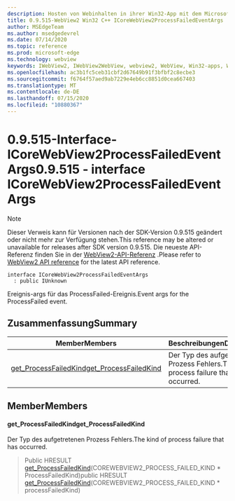 ```yaml
---
description: Hosten von Webinhalten in ihrer Win32-App mit dem Microsoft Edge WebView2-Steuerelement
title: 0.9.515-WebView2 Win32 C++ ICoreWebView2ProcessFailedEventArgs
author: MSEdgeTeam
ms.author: msedgedevrel
ms.date: 07/14/2020
ms.topic: reference
ms.prod: microsoft-edge
ms.technology: webview
keywords: IWebView2, IWebView2WebView, webview2, WebView, Win32-apps, Win32, Edge, ICoreWebView2, ICoreWebView2Controller, Browser-Steuerelement, Edge-HTML
ms.openlocfilehash: ac3b1fc5ceb31cbf2d67649b91f3bfbf2c8ecbe3
ms.sourcegitcommit: f6764f57aed9ab7229e4eb6cc8851d0cea667403
ms.translationtype: MT
ms.contentlocale: de-DE
ms.lasthandoff: 07/15/2020
ms.locfileid: "10880367"
---
```

# <span data-ttu-id="6ee2f-104">0.9.515-Interface-ICoreWebView2ProcessFailedEventArgs</span><span class="sxs-lookup"><span data-stu-id="6ee2f-104">0.9.515 - interface ICoreWebView2ProcessFailedEventArgs</span></span> 

> [!NOTE]
> <span data-ttu-id="6ee2f-105">Dieser Verweis kann für Versionen nach der SDK-Version 0.9.515 geändert oder nicht mehr zur Verfügung stehen.</span><span class="sxs-lookup"><span data-stu-id="6ee2f-105">This reference may be altered or unavailable for releases after SDK version 0.9.515.</span></span> <span data-ttu-id="6ee2f-106">Die neueste API-Referenz finden Sie in der [WebView2-API-Referenz](../../../webview2-api-reference.md) .</span><span class="sxs-lookup"><span data-stu-id="6ee2f-106">Please refer to [WebView2 API reference](../../../webview2-api-reference.md) for the latest API reference.</span></span>

```
interface ICoreWebView2ProcessFailedEventArgs
  : public IUnknown
```

<span data-ttu-id="6ee2f-107">Ereignis-args für das ProcessFailed-Ereignis.</span><span class="sxs-lookup"><span data-stu-id="6ee2f-107">Event args for the ProcessFailed event.</span></span>

## <span data-ttu-id="6ee2f-108">Zusammenfassung</span><span class="sxs-lookup"><span data-stu-id="6ee2f-108">Summary</span></span>

 <span data-ttu-id="6ee2f-109">Member</span><span class="sxs-lookup"><span data-stu-id="6ee2f-109">Members</span></span>                        | <span data-ttu-id="6ee2f-110">Beschreibungen</span><span class="sxs-lookup"><span data-stu-id="6ee2f-110">Descriptions</span></span>
--------------------------------|---------------------------------------------
[<span data-ttu-id="6ee2f-111">get_ProcessFailedKind</span><span class="sxs-lookup"><span data-stu-id="6ee2f-111">get_ProcessFailedKind</span></span>](#get_processfailedkind) | <span data-ttu-id="6ee2f-112">Der Typ des aufgetretenen Prozess Fehlers.</span><span class="sxs-lookup"><span data-stu-id="6ee2f-112">The kind of process failure that has occurred.</span></span>

## <span data-ttu-id="6ee2f-113">Member</span><span class="sxs-lookup"><span data-stu-id="6ee2f-113">Members</span></span>

#### <span data-ttu-id="6ee2f-114">get_ProcessFailedKind</span><span class="sxs-lookup"><span data-stu-id="6ee2f-114">get_ProcessFailedKind</span></span> 

<span data-ttu-id="6ee2f-115">Der Typ des aufgetretenen Prozess Fehlers.</span><span class="sxs-lookup"><span data-stu-id="6ee2f-115">The kind of process failure that has occurred.</span></span>

> <span data-ttu-id="6ee2f-116">Public HRESULT [get_ProcessFailedKind](#get_processfailedkind)(COREWEBVIEW2_PROCESS_FAILED_KIND \* ProcessFailedKind)</span><span class="sxs-lookup"><span data-stu-id="6ee2f-116">public HRESULT [get_ProcessFailedKind](#get_processfailedkind)(COREWEBVIEW2_PROCESS_FAILED_KIND \* processFailedKind)</span></span>

